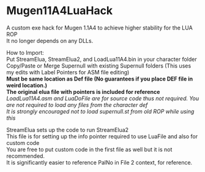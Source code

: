 # Mugen11A4LuaHack

A custom exe hack for Mugen 1.1A4 to achieve higher stability for the LUA ROP  
It no longer depends on any DLLs.  

How to Import:  
Put StreamElua, StreamElua2, and LoadLua11A4.bin in your character folder  
Copy/Paste or Merge Supernull with existing Supernull folders (This uses my edits with Label Pointers for ASM file editing)  
**Must be same location as Def file (No guarantees if you place DEF file in weird location.)**  
**The original elua file with pointers is included for reference**  
*LoadLua11A4.asm and LuaDoFile are for source code thus not required.* 
*You are not required to load any files from the character def*  
*It is strongly encouraged not to load supernull.st from old ROP while using this*  


StreamElua sets up the code to run StreamElua2  
This file is for setting up the info pointer required to use LuaFile and also for custom code  
You are free to put custom code in the first file as well but it is not recommended.  
It is significantly easier to reference PalNo in File 2 context, for reference.
